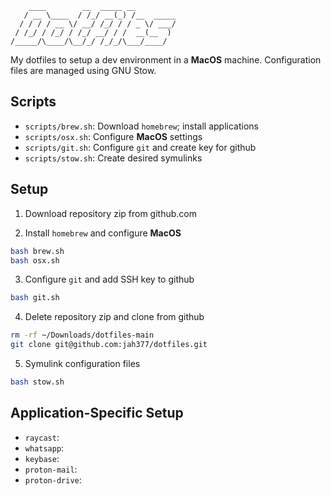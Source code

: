 ```
    ____        __  _____ __
   / __ \____  / /_/ __(_) /__  _____
  / / / / __ \/ __/ /_/ / / _ \/ ___/
 / /_/ / /_/ / /_/ __/ / /  __(__  )
/_____/\____/\__/_/ /_/_/\___/____/
```

My dotfiles to setup a dev environment in a **MacOS** machine. Configuration files are managed using GNU Stow.

## Scripts

- `scripts/brew.sh`: Download `homebrew`; install applications
- `scripts/osx.sh`: Configure **MacOS** settings
- `scripts/git.sh`: Configure `git` and create key for github
- `scripts/stow.sh`: Create desired symulinks

## Setup

1. Download repository zip from github.com

2. Install `homebrew` and configure **MacOS**

```sh
bash brew.sh
bash osx.sh
```

3. Configure `git` and add SSH key to github

```sh
bash git.sh
```

4. Delete repository zip and clone from github

```sh
rm -rf ~/Downloads/dotfiles-main
git clone git@github.com:jah377/dotfiles.git
```

5. Symulink configuration files

```sh
bash stow.sh
```

## Application-Specific Setup

- `raycast`: 
- `whatsapp`: 
- `keybase`:
- `proton-mail`:
- `proton-drive`:


